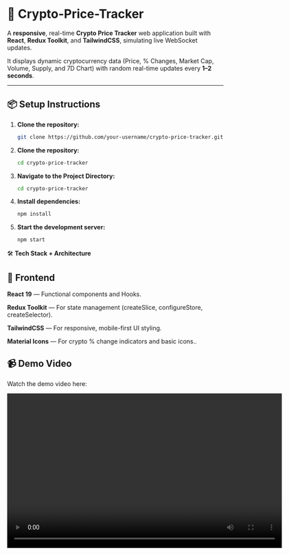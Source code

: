# 🚀 Crypto-Price-Tracker

A **responsive**, real-time **Crypto Price Tracker** web application built with **React**, **Redux Toolkit**, and **TailwindCSS**, simulating live WebSocket updates.

It displays dynamic cryptocurrency data (Price, % Changes, Market Cap, Volume, Supply, and 7D Chart) with random real-time updates every **1–2 seconds**.

---

## 📦 Setup Instructions

1. **Clone the repository:**
   ```bash
   git clone https://github.com/your-username/crypto-price-tracker.git

2. **Clone the repository:**
   ```bash
   cd crypto-price-tracker

3. **Navigate to the Project Directory:**
   ```bash
   cd crypto-price-tracker

4. **Install dependencies:**
   ```bash
   npm install

4. **Start the development server:**
   ```bash
   npm start

🛠 **Tech Stack + Architecture**
## 🧰 Frontend
**React 19** — Functional components and Hooks.

**Redux Toolkit** — For state management (createSlice, configureStore, createSelector).

**TailwindCSS** — For responsive, mobile-first UI styling.

**Material Icons** — For crypto % change indicators and basic icons..

## 📹 Demo Video

Watch the demo video here:

<video width="640" height="360" controls>
  <source src="./src/assets/demo-video.mp4" type="video/mp4">
  Your browser does not support the video tag.
</video>
